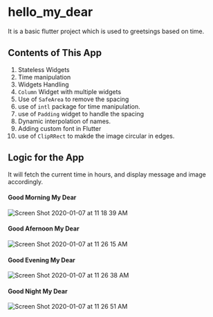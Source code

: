 # hello_my_dear

It is a basic flutter project which is used to greetsings based on time.


## Contents of This App

1. Stateless Widgets
2. Time manipulation
3. Widgets Handling
4. `Column` Widget with multiple widgets
5. Use of `SafeArea` to remove the spacing
6. use of `intl` package for time manipulation.
7. use of `Padding` widget to handle the spacing
8. Dynamic interpolation of names.
9. Adding custom font in Flutter
10. use of `ClipRRect` to makde the image circular in edges.

## Logic for the App

It will fetch the current time in hours, and display message and image accordingly.

#### Good Morning My Dear

![Screen Shot 2020-01-07 at 11 18 39 AM](https://user-images.githubusercontent.com/13102185/71871757-43009100-3140-11ea-82c3-fdca7b42fbe2.png)

#### Good Afernoon My Dear

![Screen Shot 2020-01-07 at 11 26 15 AM](https://user-images.githubusercontent.com/13102185/71871886-b0142680-3140-11ea-91f0-748e71b31f22.png)

#### Good Evening My Dear

![Screen Shot 2020-01-07 at 11 26 38 AM](https://user-images.githubusercontent.com/13102185/71871965-f8cbdf80-3140-11ea-88c8-fe20d06ffb23.png)

#### Good Night My Dear

![Screen Shot 2020-01-07 at 11 26 51 AM](https://user-images.githubusercontent.com/13102185/71872018-22850680-3141-11ea-9fe0-3e63e6c18641.png)

